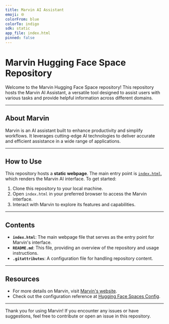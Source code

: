 ```yaml
---
title: Marvin AI Assistant
emoji: 🌐
colorFrom: blue
colorTo: indigo
sdk: static
app_file: index.html
pinned: false
---
```


# Marvin Hugging Face Space Repository

Welcome to the Marvin Hugging Face Space repository! This repository hosts the Marvin AI Assistant, a versatile tool designed to assist users with various tasks and provide helpful information across different domains.

---

## About Marvin

Marvin is an AI assistant built to enhance productivity and simplify workflows. It leverages cutting-edge AI technologies to deliver accurate and efficient assistance in a wide range of applications.

---

## How to Use

This repository hosts a **static webpage**. The main entry point is [`index.html`](./index.html), which renders the Marvin AI interface. To get started:

1. Clone this repository to your local machine.
2. Open `index.html` in your preferred browser to access the Marvin interface.
3. Interact with Marvin to explore its features and capabilities.

---

## Contents

- **`index.html`**: The main webpage file that serves as the entry point for Marvin's interface.
- **`README.md`**: This file, providing an overview of the repository and usage instructions.
- **`.gitattributes`**: A configuration file for handling repository content.

---

## Resources

- For more details on Marvin, visit [Marvin's website](https://marvin-ai.com).
- Check out the configuration reference at [Hugging Face Spaces Config](https://huggingface.co/docs/hub/spaces-config-reference).

---

Thank you for using Marvin! If you encounter any issues or have suggestions, feel free to contribute or open an issue in this repository.
